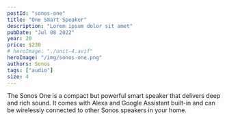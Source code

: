 ```yaml
---
postId: "sonos-one"
title: "One Smart Speaker"
description: "Lorem ipsum dolor sit amet"
pubDate: "Jul 08 2022"
year: 20
price: $230
# heroImage: "./unit-4.avif"
heroImage: "/img/sonos-one.png"
authors: Sonos
tags: ["audio"]
size: 4
---
```


The Sonos One is a compact but powerful smart speaker that delivers deep and rich sound. It comes with Alexa and Google Assistant built-in and can be wirelessly connected to other Sonos speakers in your home.
